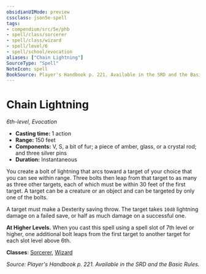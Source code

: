 ```yaml
---
obsidianUIMode: preview
cssclass: json5e-spell
tags:
- compendium/src/5e/phb
- spell/class/sorcerer
- spell/class/wizard
- spell/level/6
- spell/school/evocation
aliases: ["Chain Lightning"]
SourceType: "Spell"
NoteIcon: spell
BookSource: Player's Handbook p. 221. Available in the SRD and the Basic Rules.
---
```

# Chain Lightning
*6th-level, Evocation*  

- **Casting time:** 1 action
- **Range:** 150 feet
- **Components:** V, S, a bit of fur; a piece of amber, glass, or a crystal rod; and three silver pins
- **Duration:** Instantaneous

You create a bolt of lightning that arcs toward a target of your choice that you can see within range. Three bolts then leap from that target to as many as three other targets, each of which must be within 30 feet of the first target. A target can be a creature or an object and can be targeted by only one of the bolts.

A target must make a Dexterity saving throw. The target takes `10d8` lightning damage on a failed save, or half as much damage on a successful one.

**At Higher Levels.** When you cast this spell using a spell slot of 7th level or higher, one additional bolt leaps from the first target to another target for each slot level above 6th.

**Classes**: [Sorcerer](/2-Mechanics/CLI/classes/sorcerer.md), [Wizard](/2-Mechanics/CLI/classes/wizard.md)

*Source: Player's Handbook p. 221. Available in the SRD and the Basic Rules.*